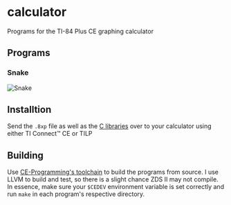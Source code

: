# calculator
Programs for the TI-84 Plus CE graphing calculator

## Programs

### Snake
![Snake](https://camo.githubusercontent.com/d329d9373fe7d331a53be20ae87b01ac35668370/68747470733a2f2f696d6775722e636f6d2f6c3167434b67632e676966)

## Installtion
Send the `.8xp` file as well as the [C libraries](https://github.com/CE-Programming/libraries/releases) over to your calculator using either TI Connect™ CE or TILP

## Building
Use [CE-Programming's toolchain](https://github.com/CE-Programming/toolchain) to build the programs from source. I use LLVM to build and test, so there is a slight chance ZDS II may not compile.
In essence, make sure your `$CEDEV` environment variable is set correctly and run `make` in each program's respective directory.
